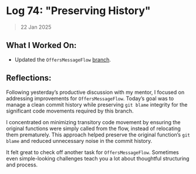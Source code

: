 # Log 74: "Preserving History"

> 22 Jan 2025

## What I Worked On:

- Updated the `OffersMessageFlow`
  [branch](https://github.com/shaavan/rust-lightning/commits/omf-25).

## Reflections:

Following yesterday’s productive discussion with my mentor, I focused on
addressing improvements for `OffersMessageFlow`. Today’s goal was to manage a
clean commit history while preserving `git blame` integrity for the significant
code movements required by this branch.

I concentrated on minimizing transitory code movement by ensuring the original
functions were simply called from the flow, instead of relocating them
prematurely. This approach helped preserve the original function’s `git blame`
and reduced unnecessary noise in the commit history.

It felt great to check off another task for `OffersMessageFlow`. Sometimes even
simple-looking challenges teach you a lot about thoughtful structuring and
process.
